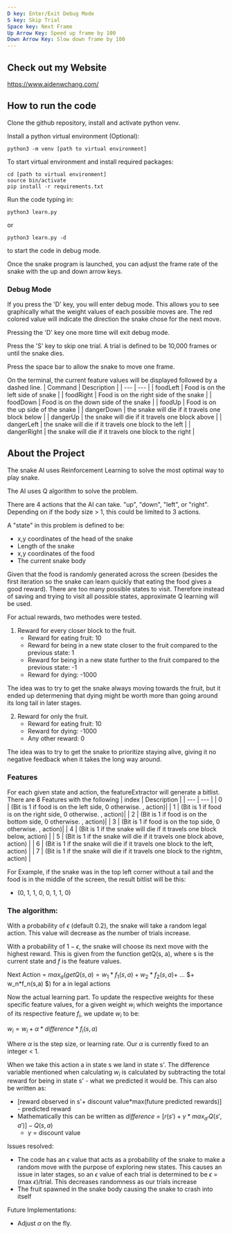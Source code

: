 ```yaml
---
D key: Enter/Exit Debug Mode
S key: Skip Trial
Space key: Next Frame
Up Arrow Key: Speed up frame by 100
Down Arrow Key: Slow down frame by 100
---
```


## Check out my Website
https://www.aidenwchang.com/


## How to run the code

Clone the github repository, install and activate python venv. 

Install a python virtual environment (Optional):
```
python3 -m venv [path to virtual environment]
```

To start virtual environment and install required packages:
```
cd [path to virtual environment]
source bin/activate
pip install -r requirements.txt
```


Run the code typing in:
```
python3 learn.py
```
or
```
python3 learn.py -d 
```
to start the code in debug mode.

Once the snake program is launched, you can adjust the frame rate of the snake with the up and down arrow keys.

### Debug Mode
If you press the 'D' key, you will enter debug mode. This allows you to see graphically what the weight values of each possible moves are. The red colored value will indicate the direction the snake chose for the next move.

Pressing the 'D' key one more time will exit debug mode.

Press the 'S' key to skip one trial. A trial is defined to be 10,000 frames or until the snake dies.

Press the space bar to allow the snake to move one frame. 

On the terminal, the current feature values will be displayed followed by a dashed line.
| Command | Description |
| --- | --- |
| foodLeft | Food is on the left side of snake |
| foodRight | Food is on the right side of the snake |
| foodDown | Food is on the down side of the snake |
| foodUp | Food is on the up side of the snake |
| dangerDown | the snake will die if it travels one block below |
| dangerUp | the snake will die if it travels one block above |
| dangerLeft | the snake will die if it travels one block to the left |
| dangerRight | the snake will die if it travels one block to the right |


## About the Project
The snake AI uses Reinforcement Learning to solve the most optimal way to play snake.

The AI uses Q algorithm to solve the problem. 

There are 4 actions that the AI can take. "up", "down", "left", or "right". Depending on if the body size > 1, this could be limited to 3 actions.

A "state" in this problem is defined to be: 
- x,y coordinates of the head of the snake
- Length of the snake
- x,y coordinates of the food
- The current snake body

Given that the food is randomly generated across the screen (besides the first iteration so the snake can learn quickly that eating the food gives a good reward). There are too many possible states to visit. Therefore instead of saving and trying to visit all possible states, approximate Q learning will be used. 

For actual rewards, two methodes were tested. 

1. Reward for every closer block to the fruit.
    - Reward for eating fruit: 10
    - Reward for being in a new state closer to the fruit compared to the previous state: 1
    - Reward for being in a new state further to the fruit compared to the previous state: -1
    - Reward for dying: -1000

The idea was to try to get the snake always moving towards the fruit, but it ended up determening that dying might be worth more than going around its long tail in later stages.

2. Reward for only the fruit.
    - Reward for eating fruit: 10
    - Reward for dying: -1000
    - Any other reward: 0

The idea was to try to get the snake to prioritize staying alive, giving it no negative feedback when it takes the long way around.

### Features
For each given state and action, the featureExtractor will generate a bitlist. There are 8 Features with the following 
| index | Description |
| --- | --- |
| 0 | (Bit is 1 if food is on the left side, 0 otherwise. , action)|
| 1 | (Bit is 1 if food is on the right side, 0 otherwise. , action)|
| 2 | (Bit is 1 if food is on the bottom side, 0 otherwise. , action)|
| 3 | (Bit is 1 if food is on the top side, 0 otherwise. , action)|
| 4 | (Bit is 1 if the snake will die if it travels one block below, action) |
| 5 | (Bit is 1 if the snake will die if it travels one block above, action) |
| 6 | (Bit is 1 if the snake will die if it travels one block to the left, action) |
| 7 | (Bit is 1 if the snake will die if it travels one block to the rightm, action) |

For Example, if the snake was in the top left corner without a tail and the food is in the middle of the screen, the result bitlist will be this:
- (0, 1, 1, 0, 0, 1, 1, 0)

### The algorithm:
With a probability of $\epsilon$ (default 0.2), the snake will take a random legal action. This value will decrease as the number of trials increase.

With a probability of $1-\epsilon$, the snake will choose its next move with the highest reward. This is given from the function getQ(s, a), where s is the current state and $f$ is the feature values.

Next Action = $max_a$($getQ(s,a)= w_1 * f_1 (s,a)+w_2 * f_2 (s,a)$+  ... $+ w_n*f_n(s,a) $) for a in legal actions

Now the actual learning part. To update the respective weights for these specific feature values, for a given weight $w_i$ which weights the importance of its respective feature $f_i$, we update $w_i$ to be:

$w_i = w_i + \alpha * difference * f_i(s,a)$

Where $\alpha$ is the step size, or learning rate. Our $\alpha$ is currently fixed to an integer < 1.

When we take this action a in state s we land in state s'. The difference variable mentioned when calculating $w_i$ is calculated by subtracting the total reward for being in state s' - what we predicted it would be. This can also be written as:
- [reward observed in s'+ discount value*max(future predicted rewards)] - predicted reward
- Mathematically this can be written as $difference$ = $[r(s') + \gamma * max_{a'}Q(s',a')] - Q(s,a)$
    - $\gamma$ = discount value


Issues resolved:
- The code has an $\epsilon$ value that acts as a probability of the snake to make a random move with the purpose of exploring new states. This causes an issue in later stages, so an $\epsilon$ value of each trial is determined to be $\epsilon$ = (max $\epsilon$)/trial. This decreases randomness as our trials increase
- The fruit spawned in the snake body causing the snake to crash into itself

Future Implementations:
- Adjust $\alpha$ on the fly.

